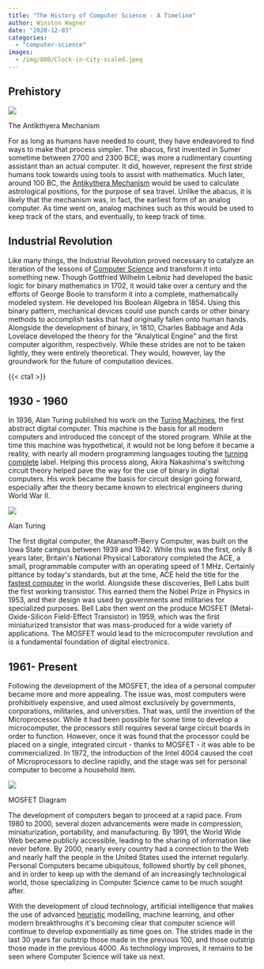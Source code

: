 ```yaml
---
title: "The History of Computer Science - A Timeline"
author: Winston Wagner
date: "2020-12-03"
categories: 
  - "computer-science"
images:
  - /img/800/Clock-in-City-scaled.jpeg
---
```


## Prehistory

![](/img/800/NAMA_Machine_dAnticythere_1-300x268.jpg)

The Antikthyera Mechanism

For as long as humans have needed to count, they have endeavored to find ways to make that process simpler. The abacus, first invented in Sumer sometime between 2700 and 2300 BCE, was more a rudimentary counting assistant than an actual computer. It did, however, represent the first stride humans took towards using tools to assist with mathematics. Much later, around 100 BC, the [Antikythera Mechanism](http://www.antikythera-mechanism.gr/project/overview) would be used to calculate astrological positions, for the purpose of sea travel. Unlike the abacus, it is likely that the mechanism was, in fact, the earliest form of an analog computer. As time went on, analog machines such as this would be used to keep track of the stars, and eventually, to keep track of time.

## Industrial Revolution

Like many things, the Industrial Revolution proved necessary to catalyze an iteration of the lessons of [Computer Science](/computer-science/comprehensive-guide-to-learn-computer-science-online/) and transform it into something new. Though Gottfried Wilhelm Leibniz had developed the basic logic for binary mathematics in 1702, it would take over a century and the efforts of George Boole to transform it into a complete, mathematically modeled system. He developed his Boolean Algebra in 1854. Using this binary pattern, mechanical devices could use punch cards or other binary methods to accomplish tasks that had originally fallen onto human hands. Alongside the development of binary, in 1810, Charles Babbage and Ada Lovelace developed the theory for the "Analytical Engine" and the first computer algorithm, respectively. While these strides are not to be taken lightly, they were entirely theoretical. They would, however, lay the groundwork for the future of computation devices.

{{< cta1 >}}

## 1930 - 1960

In 1936, Alan Turing published his work on the [Turing Machines](https://en.wikipedia.org/wiki/Turing_machine), the first abstract digital computer. This machine is the basis for all modern computers and introduced the concept of the stored program. While at the time this machine was hypothetical, it would not be long before it became a reality, with nearly all modern programming languages touting the [turning complete](https://en.wikipedia.org/wiki/Turing_completeness) label. Helping this process along, Akira Nakashima's switching circuit theory helped pave the way for the use of binary in digital computers. His work became the basis for circuit design going forward, especially after the theory became known to electrical engineers during World War II.

![](/img/800/alan-turing-9512017-1-402-300x194.jpg)

Alan Turing

The first digital computer, the Atanasoff-Berry Computer, was built on the Iowa State campus between 1939 and 1942. While this was the first, only 8 years later, Britain's National Physical Laboratory completed the ACE, a small, programmable computer with an operating speed of 1 MHz. Certainly pittance by today's standards, but at the time, ACE held the title for the [fastest computer](http://news.bbc.co.uk/2/hi/technology/8683369.stm) in the world. Alongside these discoveries, Bell Labs built the first working transistor. This earned them the Nobel Prize in Physics in 1953, and their design was used by governments and militaries for specialized purposes. Bell Labs then went on the produce MOSFET (Metal-Oxide-Silicon Field-Effect Transistor) in 1959, which was the first miniaturized transistor that was mass-produced for a wide variety of applications. The MOSFET would lead to the microcomputer revolution and is a fundamental foundation of digital electronics.

## 1961- Present

Following the development of the MOSFET, the idea of a personal computer became more and more appealing. The issue was, most computers were prohibitively expensive, and used almost exclusively by governments, corporations, militaries, and universities. That was, until the invention of the Microprocessor. While it had been possible for some time to develop a microcomputer, the processors still requires several large circuit boards in order to function. However, once it was found that the processor could be placed on a single, integrated circuit - thanks to MOSFET - it was able to be commercialized. In 1972, the introduction of the Intel 4004 caused the cost of Microprocessors to decline rapidly, and the stage was set for personal computer to become a household item.

![](/img/800/mosfet_construction-300x293.png)

MOSFET Diagram

The development of computers began to proceed at a rapid pace. From 1980 to 2000, several dozen advancements were made in compression, miniaturization, portability, and manufacturing. By 1991, the World Wide Web became publicly accessible, leading to the sharing of information like never before. By 2000, nearly every country had a connection to the Web and nearly half the people in the United States used the internet regularly. Personal Computers became ubiquitous, followed shortly by cell phones, and in order to keep up with the demand of an increasingly technological world, those specializing in Computer Science came to be much sought after.

With the development of cloud technology, artificial intelligence that makes the use of advanced [heuristic](/computer-science/examples-of-heuristics-in-computer-science/) modelling, machine learning, and other modern breakthroughs it's becoming clear that computer science will continue to develop exponentially as time goes on. The strides made in the last 30 years far outstrip those made in the previous 100, and those outstrip those made in the previous 4000. As technology improves, it remains to be seen where Computer Science will take us next.
